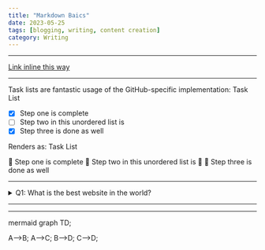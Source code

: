 ```yaml
---
title: "Markdown Baics"
date: 2023-05-25
tags: [blogging, writing, content creation]
category: Writing
---
```



---
[Link inline this way](https://opensource.com "That home page")

---
Task lists are fantastic usage of the GitHub-specific
implementation:
Task List
- [x] Step one is complete
- [ ] Step two in this unordered list is
- [x] Step three is done as well

Renders as:
Task List

 Step one is complete
 Step two in this unordered list is

 Step three is done as well

---

<details>
<summary>Q1: What is the best website in
the world? </summary>
A1: Opensource.com
</details>

---


---
mermaid
graph TD;

A-->B;
A-->C;
B-->D;
C-->D;